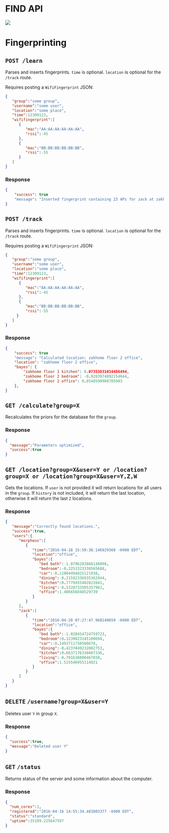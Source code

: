 # FIND API
[![](https://raw.githubusercontent.com/schollz/find/master/static/splash.gif)](https://www.internalpositioning.com/)

# Fingerprinting
## `POST /learn`

Parses and inserts fingerprints. `time` is optional. `location` is optional for the `/track` route.

Requires posting a `WifiFingerprint` JSON:

```json
{
   "group":"some group",
   "username":"some user",
   "location":"some place",
   "time":12309123,
   "wififingerprint":[
      {
         "mac":"AA:AA:AA:AA:AA:AA",
         "rssi":-45
      },
      {
         "mac":"BB:BB:BB:BB:BB:BB",
         "rssi":-55
      }
   ]
}
```

### Response

```json
{
    "success": true
    "message": "Inserted fingerprint containing 23 APs for zack at zakhome floor 2 office",
}
```

## `POST /track`

Parses and inserts fingerprints. `time` is optional. `location` is optional for the `/track` route.

Requires posting a `WifiFingerprint` JSON:

```json
{
   "group":"some group",
   "username":"some user",
   "location":"some place",
   "time":12309123,
   "wififingerprint":[
      {
         "mac":"AA:AA:AA:AA:AA:AA",
         "rssi":-45
      },
      {
         "mac":"BB:BB:BB:BB:BB:BB",
         "rssi":-55
     } 
   ]
}
```

### Response

```json
{
    "success": true
    "message": "Calculated location: zakhome floor 2 office",
    "location": "zakhome floor 2 office",
    "bayes": {
        "zakhome floor 1 kitchen": 0.07353831034486494,
        "zakhome floor 2 bedroom": -0.9283974092154644,
        "zakhome floor 2 office": 0.8548590988705993
    },
}

```


## `GET /calculate?group=X`
Recalculates the priors for the database for the `group`.


### Response

```json
{
  "message":"Parameters optimized",
  "success":true
}
```

## `GET /location?group=X&user=Y or /location?group=X or /location?group=X&user=Y,Z,W`

Gets the locations. If `user` is not provided it will return locations for all users in the `group`. If `history` is not included, it will return the last location, otherwise it will return the last `Z` locations.

### Response

```json
{
   "message":"Correctly found locations.",
   "success":true,
   "users":{
      "morpheus":[
         {
            "time":"2016-04-18 15:59:38.146929368 -0400 EDT",
            "location":"office",
            "bayes":{
               "bed bath":-1.0796283868148098,
               "bedroom":-0.3253323338565688,
               "car":-0.11084494825121938,
               "dining":-0.21592336935362944,
               "kitchen":0.7779455402822841,
               "living":-0.5328733505357962,
               "office":1.486656848529739
            }
         }
      ],
      "zack":[
         {
            "time":"2016-04-20 07:27:47.960140659 -0400 EDT",
            "location":"office",
            "bayes":{
               "bed bath":-1.028454724759723,
               "bedroom":0.1239023145100694,
               "car":-0.1493711750580678,
               "dining":-0.4237049232002753,
               "kitchen":0.6637176338607336,
               "living":-0.701636080467658,
               "office":1.515546955114921
            }
         }
      ]
   }
}
```


## `DELETE` `/username?group=X&user=Y`

Deletes user `Y` in group `X`.

### Response

```json
{
  "success":true,
  "message":"Deleted user Y"
}
```

## `GET` `/status`

Returns status of the server and some information about the computer.

### Response


```json
{
  "num_cores":1,
  "registered":"2016-04-16 14:55:34.483803377 -0400 EDT",
  "status":"standard",
  "uptime":35109.225647597
}
```
